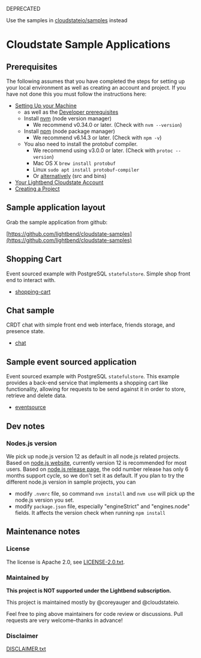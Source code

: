 
DEPRECATED

Use the samples in [cloudstateio/samples](https://github.com/cloudstateio/cloudstate/tree/master/samples) instead

# Cloudstate Sample Applications

## Prerequisites

The following assumes that you have completed the steps for setting up your local environment as well as creating an account and project.  If you have not done this you must follow the instructions here:

* [Setting Up your Machine](https://docs.lbcs.dev/gettingstarted/setup.html)
   * as well as the [Developer prerequisites](https://docs.lbcs.dev/developing/developing.html#prerequisites)
   * Install [nvm](https://github.com/nvm-sh/nvm#install--update-script) (node version manager)
      * We recommend v0.34.0 or later.  (Check with `nvm --version`)
   * Install [npm](https://www.npmjs.com/get-npm) (node package manager)
      * We recommend v6.14.3 or later.  (Check with `npm -v`)
   * You also need to install the protobuf compiler.
      * We recommend using v3.0.0 or later.  (Check with `protoc --version`)
      * Mac OS X `brew install protobuf`
      * Linux `sudo apt install protobuf-compiler`
      * Or [alternatively](https://developers.google.com/protocol-buffers/docs/downloads) (src and bins)
* [Your Lightbend Cloudstate Account](https://docs.lbcs.dev/gettingstarted/account.html)
* [Creating a Project](https://docs.lbcs.dev/gettingstarted/project.html)

## Sample application layout
Grab the sample application from github:
 
[https://github.com/lightbend/cloudstate-samples](https://github.com/lightbend/cloudstate-samples)

## Shopping Cart
Event sourced example with PostgreSQL `statefulstore`.  Simple shop front end to interact with.
* [shopping-cart](shopping-cart)

## Chat sample
CRDT chat with simple front end web interface, friends storage, and presence state.
* [chat](chat)

## Sample event sourced application
Event sourced example with PostgreSQL `statefulstore`.  This example provides a back-end service that implements a shopping cart like functionality, allowing for requests to be send against it in order to store, retrieve and delete data.
* [eventsource](eventsource)

## Dev notes

### Nodes.js version
We pick up node.js version 12 as default in all node.js related projects. 
Based on [node.js website](https://nodejs.org/en/), currently version 12 is recommended for most users. 
Based on [node.js release page](https://nodejs.org/en/about/releases/), the odd number release has only 6 months support cycle, so we don't set it as default.
If you plan to try the different node.js version in sample projects, you can
 - modify `.nvmrc` file, so command `nvm install` and `nvm use` will pick up the node.js version you set.
 - modify `package.json` file, especially "engineStrict" and "engines.node" fields. It affects the version check when running `npm install`

## Maintenance notes

### License
The license is Apache 2.0, see [LICENSE-2.0.txt](LICENSE-2.0.txt).

### Maintained by
__This project is NOT supported under the Lightbend subscription.__

This project is maintained mostly by @coreyauger and @cloudstateio.

Feel free to ping above maintainers for code review or discussions. Pull requests are very welcome–thanks in advance!


### Disclaimer

[DISCLAIMER.txt](DISCLAIMER.txt)
